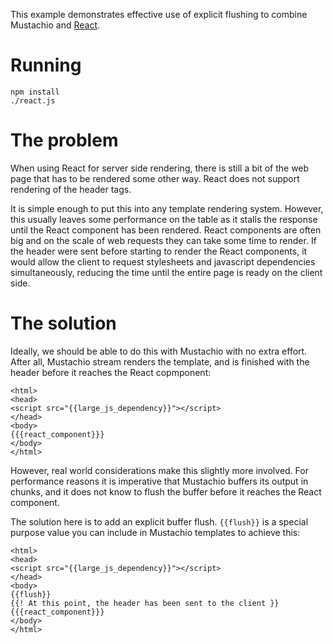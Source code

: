 This example demonstrates effective use of explicit flushing to combine
Mustachio and [React](https://facebook.github.io/react/).

Running
=======

    npm install
    ./react.js

The problem
===========
When using React for server side rendering, there is still a bit of the web
page that has to be rendered some other way. React does not support rendering
of the header tags.

It is simple enough to put this into any template rendering system. However,
this usually leaves some performance on the table as it stalls the response
until the React component has been rendered. React components are often big
and on the scale of web requests they can take some time to render. If the
header were sent before starting to render the React components, it would
allow the client to request stylesheets and javascript dependencies
simultaneously, reducing the time until the entire page is ready on the client
side.

The solution
============
Ideally, we should be able to do this with Mustachio with no extra effort.
After all, Mustachio stream renders the template, and is finished with the
header before it reaches the React copmponent:

    <html>
	<head>
	<script src="{{large_js_dependency}}"></script>
    </head>
	<body>
	{{{react_component}}}
	</body>
	</html>

However, real world considerations make this slightly more involved. For
performance reasons it is imperative that Mustachio buffers its output in
chunks, and it does not know to flush the buffer before it reaches the React
component.

The solution here is to add an explicit buffer flush. `{{flush}}` is a special
purpose value you can include in Mustachio templates to achieve this:

    <html>
	<head>
	<script src="{{large_js_dependency}}"></script>
    </head>
	<body>
	{{flush}}
	{{! At this point, the header has been sent to the client }}
	{{{react_component}}}
	</body>
	</html>
